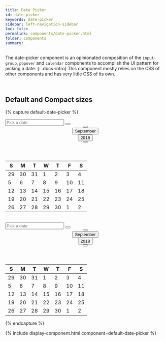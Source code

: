 ```yaml
---
title: Date Picker
id: date-picker
keywords: date-picker
sidebar: left-navigation-sidebar
toc: false
permalink: components/date-picker.html
folder: components
summary:
---
```


The date-picker component is an opinionated composition of the `input-group`, `popover` and `calendar` components to accomplish the UI pattern for picking a date.
{: .docs-intro}
This component mostly relies on the CSS of other components and has very little CSS of its own.

<br>

## Default and Compact sizes

{% capture default-date-picker %}
<div class="fd-date-picker">
	<div class="fd-popover">
		<div class="fd-popover__control">
			<div class="fd-input-group fd-input-group--after">
				<input type="text" value="" placeholder="Pick a date">
				<span class="fd-input-group__addon fd-input-group__addon--after fd-input-group__addon--button">
				<button class="fd-popover__control fd-button--light sap-icon--calendar" aria-controls="Itcgq828" aria-expanded="false" aria-haspopup="true" aria-hidden="true"></button>
				</span>
			</div>
		</div>
		<div class="fd-popover__body fd-popover__body--right fd-popover__body--no-arrow" aria-hidden="true" id="Itcgq828">
			<div class="fd-calendar">
				<header class="fd-calendar__header">
				<div class="fd-calendar__navigation">
					<div class="fd-calendar__action">
						<button class=" fd-button--light fd-button--standard  sap-icon--slim-arrow-left" aria-label="Previous" aria-disabled="true"></button>
					</div>
					<div class="fd-calendar__action">
						<button class="fd-button--light fd-button--compact" aria-selected="false" aria-expanded="false" aria-controls="mGTGe998">September</button>
					</div>
					<div class="fd-calendar__action">
						<button class="fd-button--light fd-button--compact" aria-selected="false" aria-expanded="false" aria-controls="D8NDL125">2018</button>
					</div>
					<div class="fd-calendar__action">
						<button class="fd-button--light fd-button--standard  sap-icon--slim-arrow-right" aria-label="Next"></button>
					</div>
				</div>
				</header>
				<div class="fd-calendar__content">
					<div class="fd-calendar__dates" id="YeayX297" aria-hidden="false">
						<table class="fd-calendar__table" role="grid">
						<thead class="fd-calendar__group">
						<tr class="fd-calendar__row">
							<th class="fd-calendar__column-header">
								<span class="fd-calendar__day-of-week">S</span>
							</th>
							<th class="fd-calendar__column-header">
								<span class="fd-calendar__day-of-week">M</span>
							</th>
							<th class="fd-calendar__column-header">
								<span class="fd-calendar__day-of-week">T</span>
							</th>
							<th class="fd-calendar__column-header">
								<span class="fd-calendar__day-of-week">W</span>
							</th>
							<th class="fd-calendar__column-header">
								<span class="fd-calendar__day-of-week">T</span>
							</th>
							<th class="fd-calendar__column-header">
								<span class="fd-calendar__day-of-week">F</span>
							</th>
							<th class="fd-calendar__column-header">
								<span class="fd-calendar__day-of-week">S</span>
							</th>
						</tr>
						</thead>
						<tbody class="fd-calendar__group">
						<tr class="fd-calendar__row">
							<td class="fd-calendar__item fd-calendar__item--other-month is-disabled" role="gridcell">
								<span class="fd-calendar__text">29</span>
							</td>
							<td class="fd-calendar__item fd-calendar__item--other-month is-disabled" role="gridcell">
								<span class="fd-calendar__text">30</span>
							</td>
							<td class="fd-calendar__item fd-calendar__item--other-month is-disabled" role="gridcell">
								<span class="fd-calendar__text">31</span>
							</td>
							<td class="fd-calendar__item is-disabled" role="gridcell">
								<span class="fd-calendar__text">1</span>
							</td>
							<td class="fd-calendar__item is-disabled" role="gridcell">
								<span class="fd-calendar__text">2</span>
							</td>
							<td class="fd-calendar__item is-disabled" role="gridcell">
								<span class="fd-calendar__text">3</span>
							</td>
							<td class="fd-calendar__item is-disabled" role="gridcell">
								<span class="fd-calendar__text">4</span>
							</td>
						</tr>
						<tr class="fd-calendar__row">
							<td class="fd-calendar__item is-disabled" role="gridcell">
								<span class="fd-calendar__text">5</span>
							</td>
							<td class="fd-calendar__item fd-calendar__item--current" role="gridcell">
								<span class="fd-calendar__text">6</span>
							</td>
							<td class="fd-calendar__item" role="gridcell">
								<span class="fd-calendar__text">7</span>
							</td>
							<td class="fd-calendar__item" role="gridcell">
								<span class="fd-calendar__text">8</span>
							</td>
							<td class="fd-calendar__item" role="gridcell">
								<span class="fd-calendar__text">9</span>
							</td>
							<td class="fd-calendar__item" role="gridcell">
								<span class="fd-calendar__text">10</span>
							</td>
							<td class="fd-calendar__item" role="gridcell">
								<span class="fd-calendar__text">11</span>
							</td>
						</tr>
						<tr class="fd-calendar__row">
							<td class="fd-calendar__item" role="gridcell">
								<span class="fd-calendar__text">12</span>
							</td>
							<td class="fd-calendar__item" role="gridcell">
								<span class="fd-calendar__text">13</span>
							</td>
							<td class="fd-calendar__item" role="gridcell">
								<span class="fd-calendar__text">14</span>
							</td>
							<td class="fd-calendar__item is-selected" role="gridcell">
								<span class="fd-calendar__text">15</span>
							</td>
							<td class="fd-calendar__item" role="gridcell">
								<span class="fd-calendar__text">16</span>
							</td>
							<td class="fd-calendar__item" role="gridcell">
								<span class="fd-calendar__text">17</span>
							</td>
							<td class="fd-calendar__item" role="gridcell">
								<span class="fd-calendar__text">18</span>
							</td>
						</tr>
						<tr class="fd-calendar__row">
							<td class="fd-calendar__item" role="gridcell">
								<span class="fd-calendar__text">19</span>
							</td>
							<td class="fd-calendar__item" role="gridcell">
								<span class="fd-calendar__text">20</span>
							</td>
							<td class="fd-calendar__item" role="gridcell">
								<span class="fd-calendar__text">21</span>
							</td>
							<td class="fd-calendar__item" role="gridcell">
								<span class="fd-calendar__text">22</span>
							</td>
							<td class="fd-calendar__item" role="gridcell">
								<span class="fd-calendar__text">23</span>
							</td>
							<td class="fd-calendar__item" role="gridcell">
								<span class="fd-calendar__text">24</span>
							</td>
							<td class="fd-calendar__item" role="gridcell">
								<span class="fd-calendar__text">25</span>
							</td>
						</tr>
						<tr class="fd-calendar__row">
							<td class="fd-calendar__item is-blocked" role="gridcell">
								<span class="fd-calendar__text">26</span>
							</td>
							<td class="fd-calendar__item is-blocked" role="gridcell">
								<span class="fd-calendar__text">27</span>
							</td>
							<td class="fd-calendar__item is-blocked" role="gridcell">
								<span class="fd-calendar__text">28</span>
							</td>
							<td class="fd-calendar__item" role="gridcell">
								<span class="fd-calendar__text">29</span>
							</td>
							<td class="fd-calendar__item" role="gridcell">
								<span class="fd-calendar__text">30</span>
							</td>
							<td class="fd-calendar__item fd-calendar__item--other-month" role="gridcell">
								<span class="fd-calendar__text">1</span>
							</td>
							<td class="fd-calendar__item fd-calendar__item--other-month" role="gridcell">
								<span class="fd-calendar__text">2</span>
							</td>
						</tr>
						</tbody>
						</table>
					</div>
				</div>
			</div>
		</div>
	</div>
</div>

<br>

<div class="fd-date-picker">
	<div class="fd-popover">
		<div class="fd-popover__control">
			<div class="fd-input-group fd-input-group--after fd-input-group--compact">
				<input type="text" value="" placeholder="Pick a date" class="fd-input fd-input--compact">
				<span class="fd-input-group__addon fd-input-group__addon--after fd-input-group__addon--button">
				<button class="fd-popover__control fd-button--light fd-button--compact sap-icon--calendar" aria-controls="Itcgq82" aria-expanded="false" aria-haspopup="true" aria-hidden="true"></button>
				</span>
			</div>
		</div>
		<div class="fd-popover__body fd-popover__body--right fd-popover__body--no-arrow" aria-hidden="true" id="Itcgq82">
			<div class="fd-calendar">
				<header class="fd-calendar__header">
				<div class="fd-calendar__navigation">
					<div class="fd-calendar__action">
						<button class=" fd-button--light fd-button--standard  sap-icon--slim-arrow-left" aria-label="Previous" aria-disabled="true"></button>
					</div>
					<div class="fd-calendar__action">
						<button class="fd-button--light fd-button--compact" aria-selected="false" aria-expanded="false" aria-controls="mGTGe998">September</button>
					</div>
					<div class="fd-calendar__action">
						<button class="fd-button--light fd-button--compact" aria-selected="false" aria-expanded="false" aria-controls="D8NDL125">2018</button>
					</div>
					<div class="fd-calendar__action">
						<button class="fd-button--light fd-button--standard  sap-icon--slim-arrow-right" aria-label="Next"></button>
					</div>
				</div>
				</header>
				<div class="fd-calendar__content">
					<div class="fd-calendar__dates" id="YeayX297" aria-hidden="false">
						<table class="fd-calendar__table" role="grid">
						<thead class="fd-calendar__group">
						<tr class="fd-calendar__row">
							<th class="fd-calendar__column-header">
								<span class="fd-calendar__day-of-week">S</span>
							</th>
							<th class="fd-calendar__column-header">
								<span class="fd-calendar__day-of-week">M</span>
							</th>
							<th class="fd-calendar__column-header">
								<span class="fd-calendar__day-of-week">T</span>
							</th>
							<th class="fd-calendar__column-header">
								<span class="fd-calendar__day-of-week">W</span>
							</th>
							<th class="fd-calendar__column-header">
								<span class="fd-calendar__day-of-week">T</span>
							</th>
							<th class="fd-calendar__column-header">
								<span class="fd-calendar__day-of-week">F</span>
							</th>
							<th class="fd-calendar__column-header">
								<span class="fd-calendar__day-of-week">S</span>
							</th>
						</tr>
						</thead>
						<tbody class="fd-calendar__group">
						<tr class="fd-calendar__row">
							<td class="fd-calendar__item fd-calendar__item--other-month is-disabled" role="gridcell">
								<span class="fd-calendar__text">29</span>
							</td>
							<td class="fd-calendar__item fd-calendar__item--other-month is-disabled" role="gridcell">
								<span class="fd-calendar__text">30</span>
							</td>
							<td class="fd-calendar__item fd-calendar__item--other-month is-disabled" role="gridcell">
								<span class="fd-calendar__text">31</span>
							</td>
							<td class="fd-calendar__item is-disabled" role="gridcell">
								<span class="fd-calendar__text">1</span>
							</td>
							<td class="fd-calendar__item is-disabled" role="gridcell">
								<span class="fd-calendar__text">2</span>
							</td>
							<td class="fd-calendar__item is-disabled" role="gridcell">
								<span class="fd-calendar__text">3</span>
							</td>
							<td class="fd-calendar__item is-disabled" role="gridcell">
								<span class="fd-calendar__text">4</span>
							</td>
						</tr>
						<tr class="fd-calendar__row">
							<td class="fd-calendar__item is-disabled" role="gridcell">
								<span class="fd-calendar__text">5</span>
							</td>
							<td class="fd-calendar__item fd-calendar__item--current" role="gridcell">
								<span class="fd-calendar__text">6</span>
							</td>
							<td class="fd-calendar__item" role="gridcell">
								<span class="fd-calendar__text">7</span>
							</td>
							<td class="fd-calendar__item" role="gridcell">
								<span class="fd-calendar__text">8</span>
							</td>
							<td class="fd-calendar__item" role="gridcell">
								<span class="fd-calendar__text">9</span>
							</td>
							<td class="fd-calendar__item" role="gridcell">
								<span class="fd-calendar__text">10</span>
							</td>
							<td class="fd-calendar__item" role="gridcell">
								<span class="fd-calendar__text">11</span>
							</td>
						</tr>
						<tr class="fd-calendar__row">
							<td class="fd-calendar__item" role="gridcell">
								<span class="fd-calendar__text">12</span>
							</td>
							<td class="fd-calendar__item" role="gridcell">
								<span class="fd-calendar__text">13</span>
							</td>
							<td class="fd-calendar__item" role="gridcell">
								<span class="fd-calendar__text">14</span>
							</td>
							<td class="fd-calendar__item is-selected" role="gridcell">
								<span class="fd-calendar__text">15</span>
							</td>
							<td class="fd-calendar__item" role="gridcell">
								<span class="fd-calendar__text">16</span>
							</td>
							<td class="fd-calendar__item" role="gridcell">
								<span class="fd-calendar__text">17</span>
							</td>
							<td class="fd-calendar__item" role="gridcell">
								<span class="fd-calendar__text">18</span>
							</td>
						</tr>
						<tr class="fd-calendar__row">
							<td class="fd-calendar__item" role="gridcell">
								<span class="fd-calendar__text">19</span>
							</td>
							<td class="fd-calendar__item" role="gridcell">
								<span class="fd-calendar__text">20</span>
							</td>
							<td class="fd-calendar__item" role="gridcell">
								<span class="fd-calendar__text">21</span>
							</td>
							<td class="fd-calendar__item" role="gridcell">
								<span class="fd-calendar__text">22</span>
							</td>
							<td class="fd-calendar__item" role="gridcell">
								<span class="fd-calendar__text">23</span>
							</td>
							<td class="fd-calendar__item" role="gridcell">
								<span class="fd-calendar__text">24</span>
							</td>
							<td class="fd-calendar__item" role="gridcell">
								<span class="fd-calendar__text">25</span>
							</td>
						</tr>
						<tr class="fd-calendar__row">
							<td class="fd-calendar__item is-blocked" role="gridcell">
								<span class="fd-calendar__text">26</span>
							</td>
							<td class="fd-calendar__item is-blocked" role="gridcell">
								<span class="fd-calendar__text">27</span>
							</td>
							<td class="fd-calendar__item is-blocked" role="gridcell">
								<span class="fd-calendar__text">28</span>
							</td>
							<td class="fd-calendar__item" role="gridcell">
								<span class="fd-calendar__text">29</span>
							</td>
							<td class="fd-calendar__item" role="gridcell">
								<span class="fd-calendar__text">30</span>
							</td>
							<td class="fd-calendar__item fd-calendar__item--other-month" role="gridcell">
								<span class="fd-calendar__text">1</span>
							</td>
							<td class="fd-calendar__item fd-calendar__item--other-month" role="gridcell">
								<span class="fd-calendar__text">2</span>
							</td>
						</tr>
						</tbody>
						</table>
					</div>
				</div>
			</div>
		</div>
	</div>
</div>
{% endcapture %}

{% include display-component.html component=default-date-picker %}
